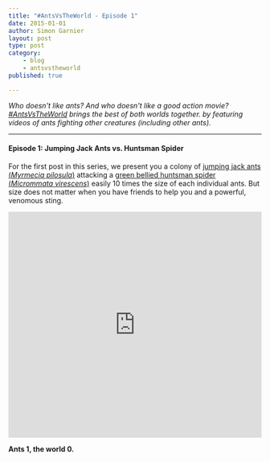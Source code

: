 ```yaml
---
title: "#AntsVsTheWorld - Episode 1"
date: 2015-01-01
author: Simon Garnier
layout: post
type: post
category: 
    - blog
    - antsvstheworld
published: true

---
```


*Who doesn't like ants? And who doesn't like a good action movie? [\#AntsVsTheWorld](/category/antsvstheworld/) brings the best of both worlds together. by featuring videos of ants fighting other creatures (including other ants).*

---

#### Episode 1: Jumping Jack Ants vs. Huntsman Spider

For the first post in this series, we present you a colony of [jumping jack ants (*Myrmecia pilosula*)](http://en.wikipedia.org/wiki/Jack_jumper_ant) attacking a [green bellied huntsman spider (*Micrommata virescens*)](http://en.wikipedia.org/wiki/Micrommata_virescens) easily 10 times the size of each individual ants. But size does not matter when you have friends to help you and a powerful, venomous sting. 

<iframe width="100%" height="450" src="https://www.youtube.com/embed/kAggi3eqYhg" frameborder="0" allowfullscreen></iframe>

<br>

**Ants 1, the world 0.**